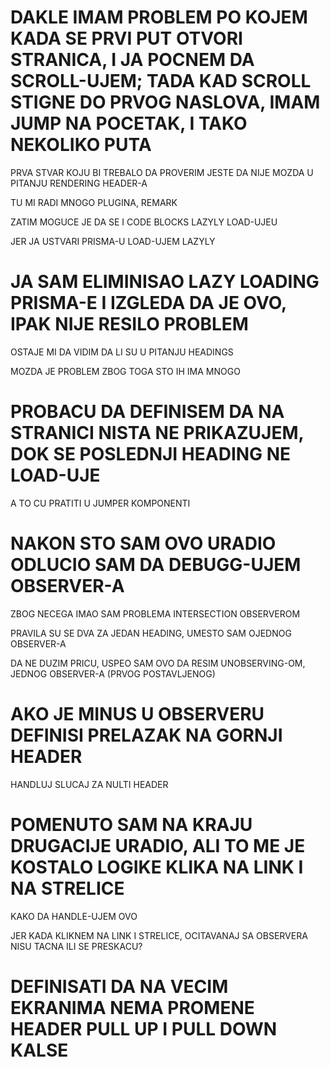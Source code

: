 # DAKLE IMAM PROBLEM PO KOJEM KADA SE PRVI PUT OTVORI STRANICA, I JA POCNEM DA SCROLL-UJEM; TADA KAD SCROLL STIGNE DO PRVOG NASLOVA, IMAM JUMP NA POCETAK, I TAKO NEKOLIKO PUTA

PRVA STVAR KOJU BI TREBALO DA PROVERIM JESTE DA NIJE MOZDA U PITANJU RENDERING HEADER-A

TU MI RADI MNOGO PLUGINA, REMARK

ZATIM MOGUCE JE DA SE I CODE BLOCKS LAZYLY LOAD-UJEU

JER JA USTVARI PRISMA-U LOAD-UJEM LAZYLY

# JA SAM ELIMINISAO LAZY LOADING PRISMA-E I IZGLEDA DA JE OVO, IPAK NIJE RESILO PROBLEM

OSTAJE MI DA VIDIM DA LI SU U PITANJU HEADINGS

MOZDA JE PROBLEM ZBOG TOGA STO IH IMA MNOGO

# PROBACU DA DEFINISEM DA NA STRANICI NISTA NE PRIKAZUJEM, DOK SE POSLEDNJI HEADING NE LOAD-UJE

A TO CU PRATITI U JUMPER KOMPONENTI

# NAKON STO SAM OVO URADIO ODLUCIO SAM DA DEBUGG-UJEM OBSERVER-A

ZBOG NECEGA IMAO SAM PROBLEMA INTERSECTION OBSERVEROM

PRAVILA SU SE DVA ZA JEDAN HEADING, UMESTO SAM OJEDNOG OBSERVER-A

DA NE DUZIM PRICU, USPEO SAM OVO DA RESIM UNOBSERVING-OM, JEDNOG OBSERVER-A (PRVOG POSTAVLJENOG)

# AKO JE MINUS U OBSERVERU DEFINISI PRELAZAK NA GORNJI HEADER

HANDLUJ SLUCAJ ZA NULTI HEADER

# POMENUTO SAM NA KRAJU DRUGACIJE URADIO, ALI TO ME JE KOSTALO LOGIKE KLIKA NA LINK I NA STRELICE

KAKO DA HANDLE-UJEM OVO

JER KADA KLIKNEM NA LINK I STRELICE, OCITAVANAJ SA OBSERVERA NISU TACNA ILI SE PRESKACU?

# DEFINISATI DA NA VECIM EKRANIMA NEMA PROMENE HEADER PULL UP I PULL DOWN KALSE